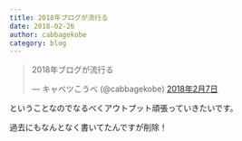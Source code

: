 ```yaml
---
title: 2018年ブログが流行る
date: 2018-02-26
author: cabbagekobe
category: blog
---
```


<blockquote class="twitter-tweet" data-lang="ja"><p lang="ja" dir="ltr">2018年ブログが流行る</p>&mdash; キャベツこうべ (@cabbagekobe) <a href="https://twitter.com/cabbagekobe/status/961126756630581249?ref_src=twsrc%5Etfw">2018年2月7日</a></blockquote>

ということなのでなるべくアウトプット頑張っていきたいです。

過去にもなんとなく書いてたんですが削除！
